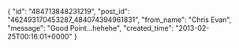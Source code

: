  {
   "id": "484713848231219",
   "post_id": "462493170453287_484074394961831",
   "from_name": "Chris Evan",
   "message": "Good Point...hehehe",
   "created_time": "2013-02-25T00:16:01+0000"
 }
